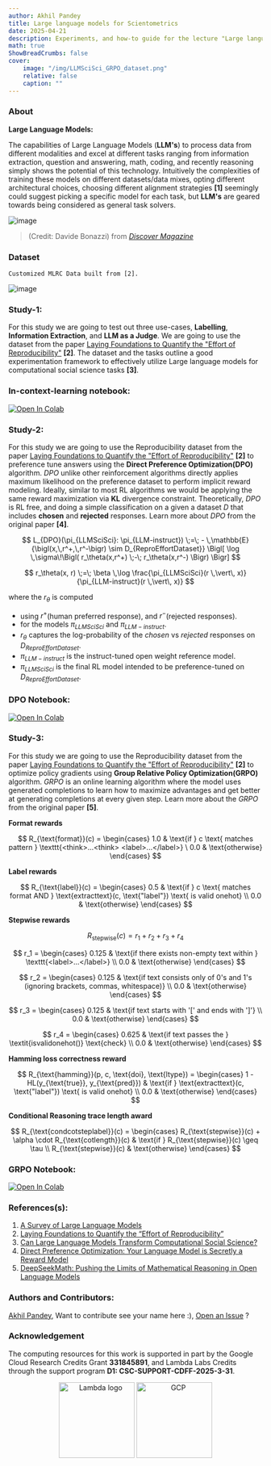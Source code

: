 ```yaml
---
author: Akhil Pandey
title: Large language models for Scientometrics
date: 2025-04-21
description: Experiments, and how-to guide for the lecture "Large language models for Scientometrics"
math: true
ShowBreadCrumbs: false
cover:
    image: "/img/LLMSciSci_GRPO_dataset.png"
    relative: false
    caption: ""
---
```


### About
**Large Language Models:**

The capabilities of Large Language Models (**LLM's**) to process data from different modalities and excel at different tasks ranging from information extraction, question and answering, math, coding, and recently reasoning simply shows the potential of this technology. Intuitively the complexities of training these models on different datasets/data mixes, opting different architectural choices, choosing different alignment strategies **[1]** seemingly could suggest picking a specific model for each task, but **LLM's** are geared towards being considered as general task solvers.

![image](/img/SciSci.png)
>(Credit: Davide Bonazzi) from [*Discover Magazine*](https://www.discovermagazine.com/the-sciences/the-science-of-science)

### Dataset
```plaintext
Customized MLRC Data built from [2].
```
 ![image](/img/LLMSciSci_dataset.png)

### Study-1:
For this study we are going to test out three use-cases, **Labelling**, **Information Extraction**, and **LLM as a Judge**. We are going to use the dataset from the paper <u>Laying Foundations to Quantify the "Effort of Reproducibility"</u> **[2]**. The dataset and the tasks outline a good experimentation framework to effectively utilize Large language models for computational social science tasks **[3]**.

### In-context-learning notebook:
[![Open In Colab](https://colab.research.google.com/assets/colab-badge.svg)](https://colab.research.google.com/github/akhilpandey95/LLMSciSci/blob/main/notebooks/LLMs_SciSci_ICL.ipynb)

### Study-2:
For this study we are going to use the Reproducibility dataset from the paper <u>Laying Foundations to Quantify the "Effort of Reproducibility"</u> **[2]** to preference tune answers using the **Direct Preference Optimization(DPO)** algorithm. *DPO* unlike other reinforcement algorithms directly applies maximum likelihood on the preference dataset to perform implicit reward modeling. Ideally, similar to most RL algorithms we would be applying the same reward maximization via **KL** divergence constraint. Theoretically, *DPO* is RL free, and doing a simple classification on a given a dataset $D$ that includes **chosen** and **rejected** responses. Learn more about *DPO* from the original paper **[4]**.

$$
L_{DPO}(\pi_{LLMSciSci}: \pi_{LLM-instruct})
\;=\; - \,\mathbb{E}{\bigl(x,\,r^+,\,r^-\bigr) \sim D_{ReproEffortDataset}}
\Bigl[
\log \,\sigma\!\Bigl(
r_\theta(x,r^+) \;-\; r_\theta(x,r^-)
\Bigr)
\Bigr]
$$

$$
r_\theta(x, r)
\;=\;
\beta \,\log \frac{\pi_{LLMSciSci}(r \,\vert\, x)}{\pi_{LLM-instruct}(r \,\vert\, x)}
$$

where the $r_{\theta}$ is computed
- using $r^+$(human preferred response), and $r^-$(rejected responses).
- for the models $\pi_{LLMSciSci}$ and $\pi_{LLM-instruct}$.
- $r_{\theta}$  captures the log-probability of the *chosen* vs *rejected* responses on $D_{ReproEffortDataset}$.
- $\pi_{LLM-instruct}$ is the instruct-tuned open weight reference model.
- $\pi_{LLMSciSci}$ is the final RL model intended to be preference-tuned on $D_{ReproEffortDataset}$.

### DPO Notebook:
[![Open In Colab](https://colab.research.google.com/assets/colab-badge.svg)](https://colab.research.google.com/github/akhilpandey95/LLMSciSci/blob/main/notebooks/LLMs_SciSci_DPO.ipynb)

### Study-3:
For this study we are going to use the Reproducibility dataset from the paper <u>Laying Foundations to Quantify the "Effort of Reproducibility"</u> **[2]** to optimize policy gradients using **Group Relative Policy Optimization(GRPO)** algorithm. *GRPO* is an online learning algorithm where the model uses generated completions to learn how to maximize advantages and get better at generating completions at every given step. Learn more about the *GRPO* from the original paper **[5]**.

**Format rewards**

$$
R_{\text{format}}(c) = \begin{cases} 1.0 & \text{if } c \text{ matches pattern } \texttt{<think>...<think> <label>...</label>} \ 0.0 & \text{otherwise} \end{cases}
$$

**Label rewards**

$$
R_{\text{label}}(c) =
\begin{cases}
0.5 & \text{if } c \text{ matches format AND } \text{extracttext}(c, \text{"label"}) \text{ is valid onehot} \\
0.0 & \text{otherwise}
\end{cases}
$$

**Stepwise rewards**

$$
R_{\text{stepwise}}(c) = r_1 + r_2 + r_3 + r_4
$$

$$
r_1 =
\begin{cases}
0.125 & \text{if there exists non-empty text within } \texttt{<label>...</label>} \\
0.0 & \text{otherwise}
\end{cases}
$$

$$
r_2 =
\begin{cases}
0.125 & \text{if text consists only of 0's and 1's (ignoring brackets, commas, whitespace)} \\
0.0 & \text{otherwise}
\end{cases}
$$

$$
r_3 =
\begin{cases}
0.125 & \text{if text starts with '[' and ends with ']'} \\
0.0 & \text{otherwise}
\end{cases}
$$

$$
r_4 =
\begin{cases}
0.625 & \text{if text passes the } \textit{isvalidonehot()} \text{check} \\
0.0 & \text{otherwise}
\end{cases}
$$

**Hamming loss correctness reward**

$$
R_{\text{hamming}}(p, c, \text{doi}, \text{ltype}) =
\begin{cases}
1 - HL(y_{\text{true}}, y_{\text{pred}}) & \text{if } \text{extracttext}(c, \text{"label"}) \text{ is valid onehot} \\
0.0 & \text{otherwise}
\end{cases}
$$

**Conditional Reasoning trace length award**

$$
R_{\text{condcotsteplabel}}(c) =
\begin{cases}
R_{\text{stepwise}}(c) + \alpha \cdot R_{\text{cotlength}}(c) & \text{if } R_{\text{stepwise}}(c) \geq \tau \\
R_{\text{stepwise}}(c) & \text{otherwise}
\end{cases}
$$

### GRPO Notebook:
[![Open In Colab](https://colab.research.google.com/assets/colab-badge.svg)](https://colab.research.google.com/github/akhilpandey95/LLMSciSci/blob/main/notebooks/LLMs_SciSci_GRPO.ipynb)

### References(s):
1. [A Survey of Large Language Models](https://arxiv.org/abs/2303.18223)
2. [Laying Foundations to Quantify the “Effort of Reproducibility”](https://ieeexplore.ieee.org/abstract/document/10266070)
3. [Can Large Language Models Transform Computational Social Science?](https://aclanthology.org/2024.cl-1.8/)
4. [Direct Preference Optimization: Your Language Model is Secretly a Reward Model](https://arxiv.org/pdf/2305.18290)
5. [DeepSeekMath: Pushing the Limits of Mathematical Reasoning in Open Language Models](https://arxiv.org/abs/2402.03300)

### Authors and Contributors:
[Akhil Pandey](https://github.com/akhilpandey95), Want to contribute see your name here :), [Open an Issue](https://github.com/akhilpandey95/LLMSciSci/issues/new) ?

### Acknowledgement
The computing resources for this work is supported in part by the Google Cloud Research Credits Grant **331845891**, and Lambda Labs Credits through the support program **D1: CSC-SUPPORT-CDFF-2025-3-31**.
<figure style="text-align: center;">
  <img src="https://lambda.ai/hubfs/lambda%20logo%202.svg" width="150" height="auto" alt="Lambda logo">
  <img src="https://www.gstatic.com/devrel-devsite/prod/v0e0f589edd85502a40d78d7d0825db8ea5ef3b99ab4070381ee86977c9168730/cloud/images/cloud-logo.svg" width="150" height="auto" alt="GCP">
</figure>
